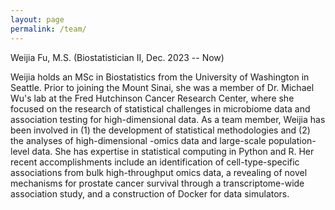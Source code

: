 ```yaml
---
layout: page
permalink: /team/
---
```


Weijia Fu, M.S. (Biostatistician II, Dec. 2023 -- Now)

Weijia holds an MSc in Biostatistics from the University of Washington in Seattle. Prior to joining the Mount Sinai, she was a member of Dr. Michael Wu's lab at the Fred Hutchinson Cancer Research Center, where she focused on the research of statistical challenges in microbiome data and association testing for high-dimensional data. As a team member, Weijia has been involved in (1) the development of statistical methodologies and (2) the analyses of high-dimensional -omics data and large-scale population-level data. She has expertise in statistical computing in Python and R. Her recent accomplishments include an identification of cell-type-specific associations from bulk high-throughput omics data, a revealing of novel mechanisms for prostate cancer survival through a transcriptome-wide association study, and a construction of Docker for data simulators.
